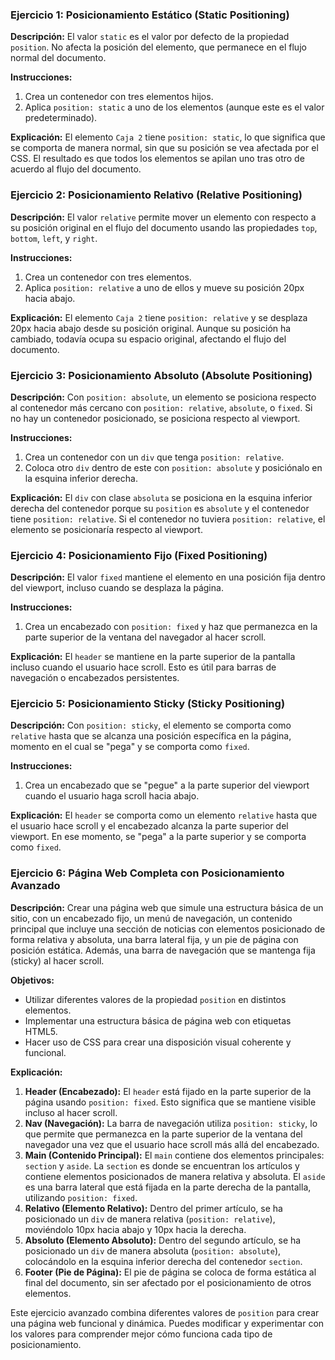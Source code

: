 ### Ejercicio 1: Posicionamiento Estático (Static Positioning)

**Descripción:** El valor `static` es el valor por defecto de la propiedad `position`. No afecta la posición del elemento, que permanece en el flujo normal del documento.

**Instrucciones:**

1. Crea un contenedor con tres elementos hijos.
2. Aplica `position: static` a uno de los elementos (aunque este es el valor predeterminado).

**Explicación:**
El elemento `Caja 2` tiene `position: static`, lo que significa que se comporta de manera normal, sin que su posición se vea afectada por el CSS. El resultado es que todos los elementos se apilan uno tras otro de acuerdo al flujo del documento.


### Ejercicio 2: Posicionamiento Relativo (Relative Positioning)

**Descripción:** El valor `relative` permite mover un elemento con respecto a su posición original en el flujo del documento usando las propiedades `top`, `bottom`, `left`, y `right`.

**Instrucciones:**

1. Crea un contenedor con tres elementos.
2. Aplica `position: relative` a uno de ellos y mueve su posición 20px hacia abajo.

**Explicación:**
El elemento `Caja 2` tiene `position: relative` y se desplaza 20px hacia abajo desde su posición original. Aunque su posición ha cambiado, todavía ocupa su espacio original, afectando el flujo del documento.


### Ejercicio 3: Posicionamiento Absoluto (Absolute Positioning)

**Descripción:** Con `position: absolute`, un elemento se posiciona respecto al contenedor más cercano con `position: relative`, `absolute`, o `fixed`. Si no hay un contenedor posicionado, se posiciona respecto al viewport.

**Instrucciones:**

1. Crea un contenedor con un `div` que tenga `position: relative`.
2. Coloca otro `div` dentro de este con `position: absolute` y posiciónalo en la esquina inferior derecha.

**Explicación:**
El `div` con clase `absoluta` se posiciona en la esquina inferior derecha del contenedor porque su `position` es `absolute` y el contenedor tiene `position: relative`. Si el contenedor no tuviera `position: relative`, el elemento se posicionaría respecto al viewport.


### Ejercicio 4: Posicionamiento Fijo (Fixed Positioning)

**Descripción:** El valor `fixed` mantiene el elemento en una posición fija dentro del viewport, incluso cuando se desplaza la página.

**Instrucciones:**

1. Crea un encabezado con `position: fixed` y haz que permanezca en la parte superior de la ventana del navegador al hacer scroll.

**Explicación:**
El `header` se mantiene en la parte superior de la pantalla incluso cuando el usuario hace scroll. Esto es útil para barras de navegación o encabezados persistentes.


### Ejercicio 5: Posicionamiento Sticky (Sticky Positioning)

**Descripción:** Con `position: sticky`, el elemento se comporta como `relative` hasta que se alcanza una posición específica en la página, momento en el cual se "pega" y se comporta como `fixed`.

**Instrucciones:**

1. Crea un encabezado que se "pegue" a la parte superior del viewport cuando el usuario haga scroll hacia abajo.

**Explicación:**
El `header` se comporta como un elemento `relative` hasta que el usuario hace scroll y el encabezado alcanza la parte superior del viewport. En ese momento, se "pega" a la parte superior y se comporta como `fixed`.


### Ejercicio 6: Página Web Completa con Posicionamiento Avanzado

**Descripción:**
Crear una página web que simule una estructura básica de un sitio, con un encabezado fijo, un menú de navegación, un contenido principal que incluye una sección de noticias con elementos posicionado de forma relativa y absoluta, una barra lateral fija, y un pie de página con posición estática. Además, una barra de navegación que se mantenga fija (sticky) al hacer scroll.

**Objetivos:**

* Utilizar diferentes valores de la propiedad `position` en distintos elementos.
* Implementar una estructura básica de página web con etiquetas HTML5.
* Hacer uso de CSS para crear una disposición visual coherente y funcional.


**Explicación:**

1. **Header (Encabezado):** El `header` está fijado en la parte superior de la página usando `position: fixed`. Esto significa que se mantiene visible incluso al hacer scroll.
2. **Nav (Navegación):** La barra de navegación utiliza `position: sticky`, lo que permite que permanezca en la parte superior de la ventana del navegador una vez que el usuario hace scroll más allá del encabezado.
3. **Main (Contenido Principal):** El `main` contiene dos elementos principales: `section` y `aside`. La `section` es donde se encuentran los artículos y contiene elementos posicionados de manera relativa y absoluta. El `aside` es una barra lateral que está fijada en la parte derecha de la pantalla, utilizando `position: fixed`.
4. **Relativo (Elemento Relativo):** Dentro del primer artículo, se ha posicionado un `div` de manera relativa (`position: relative`), moviéndolo 10px hacia abajo y 10px hacia la derecha.
5. **Absoluto (Elemento Absoluto):** Dentro del segundo artículo, se ha posicionado un `div` de manera absoluta (`position: absolute`), colocándolo en la esquina inferior derecha del contenedor `section`.
6. **Footer (Pie de Página):** El pie de página se coloca de forma estática al final del documento, sin ser afectado por el posicionamiento de otros elementos.

Este ejercicio avanzado combina diferentes valores de `position` para crear una página web funcional y dinámica. Puedes modificar y experimentar con los valores para comprender mejor cómo funciona cada tipo de posicionamiento.
